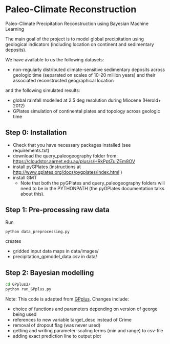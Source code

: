 # Paleo-Climate Reconstruction
Paleo-Climate Precipitation Reconstruction using Bayesian Machine Learning

The main goal of the project is to model global precipitation using geological indicators (including location on continent and sedimentary deposits).

We have available to us the following datasets:
- non-regularly distributed climate-sensitive sedimentary deposits across geologic time (separated on scales of 10-20 million years) and their associated reconstructed geographical location

and the following simulated results:
- global rainfall modelled at 2.5 deg resolution during Miocene (Herold+ 2012)
- GPlates simulation of continental plates and topology across geologic time


## Step 0: Installation
* Check that you have necessary packages installed (see requirements.txt)
* download the query_paleogeography folder from: https://cloudstor.aarnet.edu.au/plus/s/HRkPptZuiZEm8OV 
* install pyGPlates (instructions at http://www.gplates.org/docs/pygplates/index.html )
* install GMT
  * Note that both the pyGPlates and query_paleogeography folders will need to be in the PYTHONPATH (the pyGPlates documentation talks about this).

## Step 1: Pre-processing raw data
Run
```sh 
python data_preprocessing.py
```
creates
* gridded input data maps in data/images/
* precipitation_gpmodel_data.csv in data/


## Step 2: Bayesian modelling
```sh
cd GPplus2/
python run_GPplus.py
```
Note: This code is adapted from [GPplus](https://github.com/sebhaan/GPplus). Changes include:
* choice of functions and parameters depending on version of george being used
* references to new variable target_desc instead of Crime
* removal of dropout flag (was never used)
* getting and writing parameter-scaling terms (min and range) to csv-file
* adding exact prediction line to output plot


 
